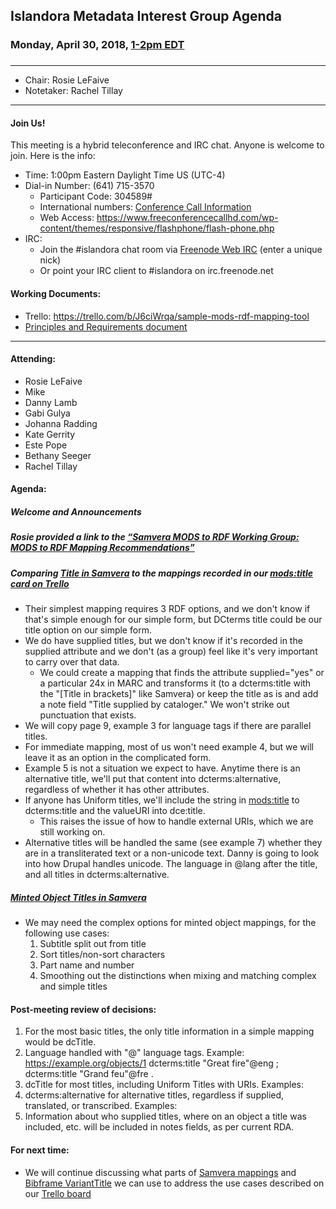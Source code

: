## Islandora Metadata Interest Group Agenda
### Monday, April 30, 2018, [1-2pm EDT](http://www.thetimezoneconverter.com/?t=1%20pm&tz=Toronto&)
### 
---
* Chair: Rosie LeFaive 
* Notetaker: Rachel Tillay
---

#### Join Us!
This meeting is a hybrid teleconference and IRC chat. Anyone is welcome to join. Here is the info:
* Time: 1:00pm Eastern Daylight Time US (UTC-4)
* Dial-in Number: (641) 715-3570
  * Participant Code: 304589#
  * International numbers: [Conference Call Information](https://github.com/Islandora-CLAW/CLAW/wiki/Conference-Call-Information)
  * Web Access: https://www.freeconferencecallhd.com/wp-content/themes/responsive/flashphone/flash-phone.php
* IRC:
  * Join the #islandora chat room via [Freenode Web IRC](http://webchat.freenode.net/) (enter a unique nick)
  * Or point your IRC client to #islandora on irc.freenode.net
  
#### Working Documents:
* Trello: https://trello.com/b/J6ciWrqa/sample-mods-rdf-mapping-tool
* [Principles and Requirements document](https://docs.google.com/document/d/19c58eqejuB3MhY-lS8o8QW0naM_R3GusD23aQ3dwusw/edit?usp=sharing)
---

#### Attending:
* Rosie LeFaive
* Mike 
* Danny Lamb
* Gabi Gulya
* Johanna Radding
* Kate Gerrity
* Este Pope
* Bethany Seeger
* Rachel Tillay

#### Agenda:
##### Welcome and Announcements
##### Rosie provided a link to the [“Samvera MODS to RDF Working Group: MODS to RDF Mapping Recommendations”](https://docs.google.com/document/d/1ffCyIirUkESLefBehafbacsLb_Rq7KJbTxxeoQCyLpw/edit?usp=sharing)
##### Comparing [Title in Samvera](https://docs.google.com/document/d/1ffCyIirUkESLefBehafbacsLb_Rq7KJbTxxeoQCyLpw/edit#heading=h.8ru7tly8q58) to the mappings recorded in our [mods:title card on Trello](https://trello.com/c/DHFwghqW/49-modstitle)
 * Their simplest mapping requires 3 RDF options, and we don't know if that's simple enough for our simple form, but DCterms title could be our title option on our simple form.
 * We do have supplied titles, but we don't know if it's recorded in the supplied attribute and we don't (as a group) feel like it's very important to carry over that data.
    * We could create a mapping that finds the attribute supplied="yes" or a particular 24x in MARC and transforms it (to a dcterms:title with the "[Title in brackets]" like Samvera) or keep the title as is and add a note field "Title supplied by cataloger." We won't strike out punctuation that exists.
 * We will copy page 9, example 3 for language tags if there are parallel titles.
 * For immediate mapping, most of us won't need example 4, but we will leave it as an option in the complicated form.
 * Example 5 is not a situation we expect to have. Anytime there is an alternative title, we'll put that content into dcterms:alternative, regardless of whether it has other attributes.
 * If anyone has Uniform titles, we'll include the string in <mods:title> to dcterms:title and the valueURI into dce:title.
      * This raises the issue of how to handle external URIs, which we are still working on.
 * Alternative titles will be handled the same (see example 7) whether they are in a transliterated text or a non-unicode text. Danny is going to look into how Drupal handles unicode. The language in @lang after the title, and all titles in dcterms:alternative.
##### [Minted Object Titles in Samvera](https://docs.google.com/document/d/1ffCyIirUkESLefBehafbacsLb_Rq7KJbTxxeoQCyLpw/edit#heading=h.1hy1qeuvkvad)
* We may need the complex options for minted object mappings, for the following use cases:
   1. Subtitle split out from title
   2. Sort titles/non-sort characters
   3. Part name and number
   4. Smoothing out the distinctions when mixing and matching complex and simple titles

#### Post-meeting review of decisions:
1. For the most basic titles, the only title information in a simple mapping would be dcTitle.
1. Language handled with "@" language tags. Example: <https://example.org/objects/1> dcterms:title "Great fire"@eng ; dcterms:title "Grand feu"@fre .
2. dcTitle for most titles, including Uniform Titles with URIs. Examples:
3. dcterms:alternative for alternative titles, regardless if supplied, translated, or transcribed. Examples:
4. Information about who supplied titles, where on an object a title was included, etc. will be included in notes fields, as per current RDA.

#### For next time:
 * We will continue discussing what parts of [Samvera mappings](https://docs.google.com/document/d/1ffCyIirUkESLefBehafbacsLb_Rq7KJbTxxeoQCyLpw/edit#) and [Bibframe VariantTitle](http://id.loc.gov/ontologies/bibframe.html#c_VariantTitle) we can use to address the use cases described on our [Trello board](https://trello.com/c/8dR1jq1c/62-modstitle)
